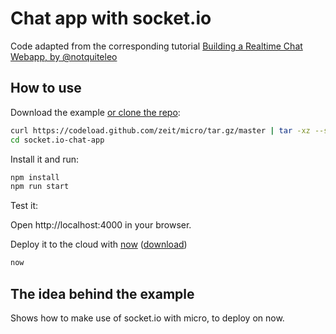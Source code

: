 # Chat app with socket.io

Code adapted from the corresponding tutorial [Building a Realtime Chat Webapp, by @notquiteleo](https://zeit.co/docs/examples/chat) 

## How to use


Download the example [or clone the repo](https://github.com/zeit/micro):

```bash
curl https://codeload.github.com/zeit/micro/tar.gz/master | tar -xz --strip=2 micro-master/examples/socket.io-chat-app
cd socket.io-chat-app 
```

Install it and run:

```bash
npm install
npm run start
```

Test it:

Open http://localhost:4000 in your browser.

Deploy it to the cloud with [now](https://zeit.co/now) ([download](https://zeit.co/download))

```bash
now
```

## The idea behind the example

Shows how to make use of socket.io with micro, to deploy on now.
